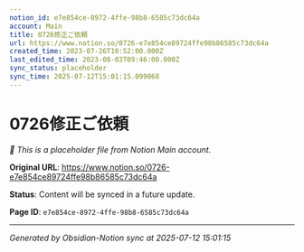 ```yaml
---
notion_id: e7e854ce-8972-4ffe-98b8-6585c73dc64a
account: Main
title: 0726修正ご依頼
url: https://www.notion.so/0726-e7e854ce89724ffe98b86585c73dc64a
created_time: 2023-07-26T10:52:00.000Z
last_edited_time: 2023-08-03T09:46:00.000Z
sync_status: placeholder
sync_time: 2025-07-12T15:01:15.099068
---
```


# 0726修正ご依頼

*🔄 This is a placeholder file from Notion Main account.*

**Original URL**: https://www.notion.so/0726-e7e854ce89724ffe98b86585c73dc64a

**Status**: Content will be synced in a future update.

**Page ID**: `e7e854ce-8972-4ffe-98b8-6585c73dc64a`

---

*Generated by Obsidian-Notion sync at 2025-07-12 15:01:15*
